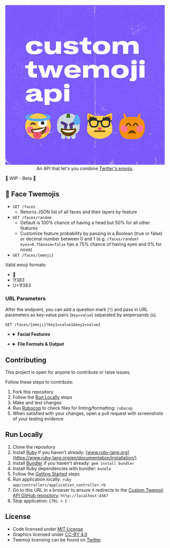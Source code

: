 <p align="center">
  <img
    src="assets/header.jpg"
    alt="Custom Twemoji API logo"
    title="Custom Twemoji API logo"
  />
  An API that let's you combine <a href="https://twemoji.twitter.com">Twitter's emojis<a/>.
</p>

🚧 WIP - Beta 🚧

## :slightly_smiling_face: Face Twemojis

- `GET /faces`
  - Returns JSON list of all faces and their layers by feature
- `GET /faces/random`
  - Default is 100% chance of having a head but 50% for all other features
  - Customize feature probability by passing in a Boolean (true or false) or decimal number between 0 and 1 (e.g. `/faces/random?eyes=0.75&nose=false` has a 75% chance of having eyes and 0% for nose)
- `GET /faces/{emoji}`

Valid emoji formats:

- 🙂
- 1f383
- U+1f383

### URL Parameters

After the endpoint, you can add a question mark (`?`) and pass in URL parameters as key-value pairs (`key=value`) separated by ampersands (`&`).

```txt
GET /faces/{emoji}?key1=value1&key2=value2
```

- <details>
  <summary><b>Facial Features</b></summary>
  <br>

    - Key: facial feature
    - Value: emoji

  <br>

  Each feature is a layer and the order in which they're stacked impacts what will be seen or hidden in the emoji. This is the list of features in default stacking order from bottom to top.

  1. head
  1. cheeks
  1. mouth
  1. nose
  1. eyes
  1. eyewear
  1. headwear
  1. other

  <br>

  If you want to specify your own stacking order, pass in the key-value pair `order=manual` anywhere in the request. The stacking will follow the order you pass in parameters, with the first parameter being at the bottom.

  **Example:** If you want...

  - the eyes of [263a](https://unicode-table.com/en/263A) ☺️
  - the mouth of [2639](https://unicode-table.com/en/2639/) ☹️
  - the eyewear of [1f978](https://unicode-table.com/en/1F978/) 🥸
  - everything else of [1f47f](https://unicode-table.com/en/1F47F/) 👿

  <br>

  Your request will look like this:

  ```txt
  /faces/1f47f?eyes=263a&mouth=2639&eyewear=1f978

  # Spaced out for easy reading
  /faces /1f47f ? eyes=263a & mouth=2639 & eyewear=1f978
  ```

  If you want the eyes to be above the eyewear, add in `order=manual` and move eyes in front of eyewear:

  ```txt
  /faces/1f47f?mouth=2639&eyewear=1f978&eyes=263a&order=manual

  # Spaced out for easy reading
  /faces /1f47f ? mouth=2639 & eyewear=1f978 & eyes=263a & order=manual
  ```

</details>

- <details>
  <summary><b>File Formats & Output</b></summary>
  <br>

  Defaults:

  - File format: `svg`
  - Output: MIME type of `image/svg+xml`
  - Height and width set to `100%`

  ### Size (`size=100`)

  Specify the number of pixels (`px`) for the emoji's height and width.

  ### PNG (`file_format=png`)

  Defaults:

  - Output: MIME type of `image/png`
  - Height and width set to `36px`

  With `output=json` returns as [Base64](https://developer.mozilla.org/en-US/docs/Glossary/Base64)

  ### Output

  #### JSON (`output=json`)

  File format is returned as `resource` and also includes licensing information.

  #### Download (`output=download`)

  The default name of the file returned is a modified version of your request parameters. The equals signs (`=`) and ampersands (`&`) are replaced with a minus sign (`-`) and these characters `_-_`

  ##### Filename (`filename={your_name}`)

  If you want to name your download file, pass in `filename=` with a value of your choosing.

  Example Request:

  ```txt
  /faces/263a?file_format=png&download=true&filename=amazing_emoji
  ```

  File returned: `amazing_emoji.png`

</details>

## Contributing

This project is open for anyone to contribute or raise issues.

Follow these steps to contribute:

1. Fork this repository
1. Follow the [Run Locally](#run-locally) steps
1. Make and test changes
1. Run [Rubocop](https://rubocop.org) to check files for linting/formatting: `rubocop`
1. When satisfied with your changes, open a pull request with screenshots of your testing evidence

## Run Locally

1. Clone the repository
1. Install [Ruby](https://www.ruby-lang.org/en/) if you haven't already: [www.ruby-lang.org](https://www.ruby-lang.org/en/documentation/installation/)
1. Install [Bundler](https://bundler.io/) if you haven't already: `gem install bundler`
1. Install Ruby dependencies with bundler: `bundle`
1. Follow the [Getting Started](#getting-started) steps
1. Run application locally: `ruby app/controllers/application_controller.rb`
1. Go to this URL in a browser to ensure it redirects to the [Custom Twemoji API GitHub repository](https://github.com/blakegearin/custom-twemoji-api): `http://localhost:4567`
1. Stop application: `CTRL + C`

## License

- Code licensed under [MIT License](LICENSE)
- Graphics licensed under [CC-BY 4.0](https://creativecommons.org/licenses/by/4.0/)
- Twemoji licensing can be found on [Twitter](https://twemoji.twitter.com)
